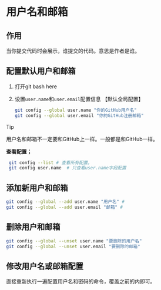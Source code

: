 # 用户名和邮箱

## 作用

当你提交代码时会展示，谁提交的代码。意思是作者是谁。

## 配置默认用户和邮箱

1. 打开git bash here

2. 设置`user.name`和`user.email`配置信息 【默认全局配置】

   ```bash
   git config --global user.name "你的GitHub用户名"
   git config --global user.email "你的GitHub注册邮箱"
   ```



>[!TIP]
>
>用户名和邮箱不一定要和GitHub上一样。一般都是和GitHub一样。

**查看配置；**

```bash
 git config --list # 查看所有配置。
 git config user.name  # 只查看user.name字段配置
```

## 添加新用户和邮箱

```bash
git config --global --add user.name "用户名" #
git config --global --add user.email "邮箱" #
```

## 删除用户和邮箱

```bash
git config --global --unset user.name "要删除的用户名"
git config --global --unset user.email "要删除的邮箱"
```



## 修改用户名或邮箱配置

直接重新执行一遍配置用户名和密码的命令，覆盖之前的内即可。

